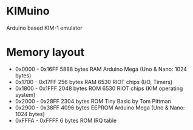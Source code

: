 # KIMuino
Arduino based KIM-1 emulator

# Memory layout
 - 0x0000 - 0x16FF    5888 bytes RAM Arduino Mega (Uno & Nano: 1024 bytes)
 - 0x1700 - 0x17FF     256 bytes RAM 6530 RIOT chips (I/O, Timers)
 - 0x1800 - 0x1FFF    2048 bytes ROM 6530 RIOT chips (KIM operating system)
 - 0x2000 - 0x28FF    2304 bytes ROM Tiny Basic by Tom Pittman
 - 0x2900 - 0x38FF    4096 bytes EEPROM Arduino Mega (Uno & Nano: 1024 bytes)
 - 0xFFFA - 0xFFFF       6 bytes ROM IRQ table

